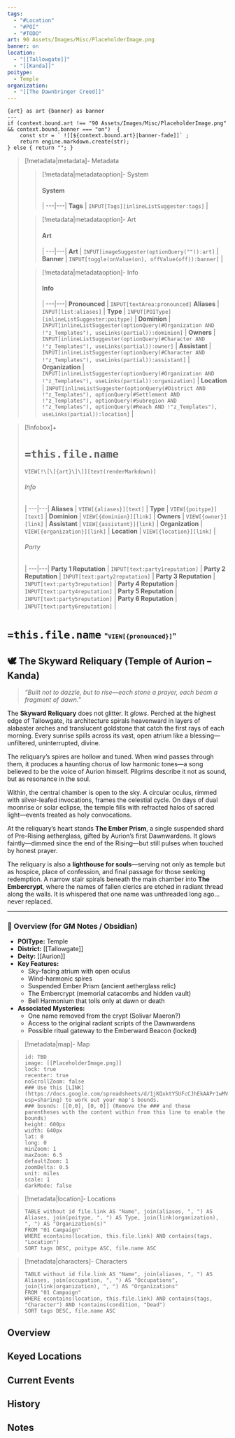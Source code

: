 ```yaml
---
tags:
  - "#Location"
  - "#POI"
  - "#TODO"
art: 90 Assets/Images/Misc/PlaceholderImage.png
banner: on
location:
  - "[[Tallowgate]]"
  - "[[Kanda]]"
poitype:
  - Temple
organization:
  - "[[The Dawnbringer Creed]]"
---
```


```meta-bind-js-view 
{art} as art {banner} as banner
--- 
if (context.bound.art !== "90 Assets/Images/Misc/PlaceholderImage.png" && context.bound.banner === "on")  { 
    const str = ` ![[${context.bound.art}|banner-fade]]` ;
    return engine.markdown.create(str); 
} else { return ""; }
```

> [!metadata|metadata]- Metadata 
>> [!metadata|metadataoption]- System
>> #### System
>>  |
>> ---|---|
> **Tags** | `INPUT[Tags][inlineListSuggester:tags]` |
>
>> [!metadata|metadataoption]- Art
>> #### Art
>>  |
>> ---|---|
> **Art** | `INPUT[imageSuggester(optionQuery("")):art]` |
> **Banner** | `INPUT[toggle(onValue(on), offValue(off)):banner]` |
>
>> [!metadata|metadataoption]- Info
>> #### Info
>>  |
>> ---|---|
>> **Pronounced** |  `INPUT[textArea:pronounced]`
>> **Aliases** | `INPUT[list:aliases]` |
>> **Type** | `INPUT[POIType][inlineListSuggester:poitype]` |
>> **Dominion** | `INPUT[inlineListSuggester(optionQuery(#Organization AND !"z_Templates"), useLinks(partial)):dominion]` |
>> **Owners** | `INPUT[inlineListSuggester(optionQuery(#Character AND !"z_Templates"), useLinks(partial)):owner]` |
>> **Assistant** | `INPUT[inlineListSuggester(optionQuery(#Character AND !"z_Templates"), useLinks(partial)):assistant]` |
>> **Organization** | `INPUT[inlineListSuggester(optionQuery(#Organization AND !"z_Templates"), useLinks(partial)):organization]` |
>> **Location** | `INPUT[inlineListSuggester(optionQuery(#District AND !"z_Templates"), optionQuery(#Settlement AND !"z_Templates"), optionQuery(#Subregion AND !"z_Templates"), optionQuery(#Reach AND !"z_Templates"), useLinks(partial)):location]` |

> [!infobox]+
> # `=this.file.name`
> `VIEW[!\[\[{art}\]\]][text(renderMarkdown)]`
> ###### Info
>  |
> ---|---|
> **Aliases** | `VIEW[{aliases}][text]` |
> **Type** | `VIEW[{poitype}][text]` |
> **Dominion** | `VIEW[{dominion}][link]` |
> **Owners** | `VIEW[{owner}][link]` |
> **Assistant** | `VIEW[{assistant}][link]` |
> **Organization** | `VIEW[{organization}][link]` |
> **Location** | `VIEW[{location}][link]` |
> ###### Party
>  |
> ---|---|
> **Party 1 Reputation** | `INPUT[text:party1reputation]` |
> **Party 2 Reputation** | `INPUT[text:party2reputation]` |
> **Party 3 Reputation** | `INPUT[text:party3reputation]` |
> **Party 4 Reputation** | `INPUT[text:party4reputation]` |
> **Party 5 Reputation** | `INPUT[text:party5reputation]` |
> **Party 6 Reputation** | `INPUT[text:party6reputation]` |

# `=this.file.name` <span style="font-size: medium">"`VIEW[{pronounced}]`"</span>

## 🕊️ The Skyward Reliquary (Temple of Aurion – Kanda)

> *“Built not to dazzle, but to rise—each stone a prayer, each beam a fragment of dawn.”*

The **Skyward Reliquary** does not glitter. It *glows*. Perched at the highest edge of Tallowgate, its architecture spirals heavenward in layers of alabaster arches and translucent goldstone that catch the first rays of each morning. Every sunrise spills across its vast, open atrium like a blessing—unfiltered, uninterrupted, divine.

The reliquary’s spires are hollow and tuned. When wind passes through them, it produces a haunting chorus of low harmonic tones—a song believed to be the voice of Aurion himself. Pilgrims describe it not as sound, but as resonance in the soul.

Within, the central chamber is open to the sky. A circular oculus, rimmed with silver-leafed invocations, frames the celestial cycle. On days of dual moonrise or solar eclipse, the temple fills with refracted halos of sacred light—events treated as holy convocations.

At the reliquary’s heart stands **The Ember Prism**, a single suspended shard of Pre-Rising aetherglass, gifted by Aurion’s first Dawnwardens. It glows faintly—dimmed since the end of the Rising—but still pulses when touched by honest prayer.

The reliquary is also a **lighthouse for souls**—serving not only as temple but as hospice, place of confession, and final passage for those seeking redemption. A narrow stair spirals beneath the main chamber into **The Embercrypt**, where the names of fallen clerics are etched in radiant thread along the walls. It is whispered that one name was unthreaded long ago… never replaced.

---

### 📍 Overview (for GM Notes / Obsidian)

- **POIType:** Temple  
- **District:** [[Tallowgate]]  
- **Deity:** [[Aurion]]  
- **Key Features:**
  - Sky-facing atrium with open oculus
  - Wind-harmonic spires
  - Suspended Ember Prism (ancient aetherglass relic)
  - The Embercrypt (memorial catacombs and hidden vault)
  - Bell Harmonium that tolls only at dawn or death
- **Associated Mysteries:**
  - One name removed from the crypt (Solivar Maeron?)
  - Access to the original radiant scripts of the Dawnwardens
  - Possible ritual gateway to the Emberward Beacon (locked)



> [!metadata|map]- Map
> ```leaflet
> id: TBD
> image: [[PlaceholderImage.png]]
> lock: true
> recenter: true
> noScrollZoom: false
> ### Use this [LINK](https://docs.google.com/spreadsheets/d/1jKQxktYSUFcCJhEkAAPr1wMVBTqUdpEfA5XveUXI17I/edit?usp=sharing) to work out your map's bounds.
> ### bounds: [[0,0], [0, 0]] (Remove the ### and these parentheses with the content within from this line to enable the bounds)
> height: 600px
> width: 640px
> lat: 0
> long: 0
> minZoom: 1
> maxZoom: 6.5
> defaultZoom: 1
> zoomDelta: 0.5
> unit: miles
> scale: 1
> darkMode: false
> ```

> [!metadata|location]- Locations
> ```dataview
> TABLE without id file.link AS "Name", join(aliases, ", ") AS Aliases, join(poitype, ", ") AS Type, join(link(organization), ", ") AS "Organization(s)"
> FROM "01 Campaign"
> WHERE econtains(location, this.file.link) AND contains(tags, "Location")
> SORT tags DESC, poitype ASC, file.name ASC

> [!metadata|characters]- Characters
> ```dataview
> TABLE without id file.link AS "Name", join(aliases, ", ") AS Aliases, join(occupation, ", ") AS "Occupations", join(link(organization), ", ") AS "Organizations"
> FROM "01 Campaign"
> WHERE econtains(location, this.file.link) AND contains(tags, "Character") AND !contains(condition, "Dead")
> SORT tags DESC, file.name ASC

## Overview 



## Keyed Locations



## Current Events



## History



## Notes

